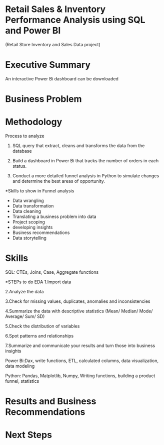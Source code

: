 # Retail Sales & Inventory Performance Analysis using SQL and Power BI 
(Retail Store Inventory and Sales Data project)
# Executive Summary
An interactive Power Bi dashboard can be downloaded
# Business Problem
# Methodology
Process to analyze
1. SQL query that extract, cleans and transforms the data from the database

2. Build a dashboard in Power Bi that tracks the number of orders in each status.

3. Conduct a more detailed funnel analysis in Python to simulate changes and determine the best areas of opportunity.

  *Skills to show in Funnel analysis
  - Data wrangling
  - Data transformation
  - Data cleaning
  - Translating a business problem into data
  - Project scoping
  - developing insights
  - Business recommendations
  - Data storytelling

# Skills
SQL: CTEs, Joins, Case, Aggregate functions

  *STEPs to do EDA
  1.Import data

  2.Analyze the data

  3.Check for missing values, duplicates, anomalies and inconsistencies

  4.Summarize the data with descriptive statistics 
  (Mean/ Median/ Mode/ Average/ Sum/ SD)

  5.Check the distribution of variables

  6.Spot patterns and relationships

  7.Summarize and communicate your results and turn those into business insights




Power Bi:Dax, write functions, ETL, calculated columns, data visualization, data modeling

Python: Pandas, Matplotlib, Numpy, Writing functions, building a product funnel, statistics

# Results and Business Recommendations
# Next Steps
